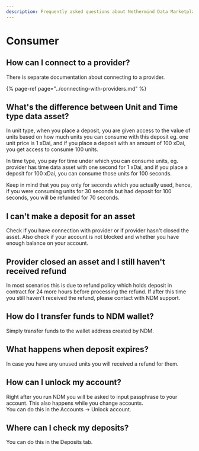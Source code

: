 ```yaml
---
description: Frequently asked questions about Nethermind Data Marketplace - Consumer
---
```


# Consumer

## How can I connect to a provider?

There is separate documentation about connecting to a provider. 

{% page-ref page="../connecting-with-providers.md" %}

## What's the difference between Unit and Time type data asset?

In unit type, when you place a deposit, you are given access to the value of units based on how much units you can consume with this deposit eg. one unit price is 1 xDai, and if  you place a deposit with an amount of 100 xDai, you get access to consume 100 units. 

In time type, you pay for time under which you can consume units, eg. provider has time data asset with one second for 1 xDai, and if you place a deposit for 100 xDai, you can consume those units for 100 seconds.  
   
Keep in mind that you pay only for seconds which you actually used, hence, if you were consuming units for 30 seconds but had deposit for 100 seconds, you will be refunded for 70 seconds. 

## I can't make a deposit for an asset

Check if you have connection with provider or if provider hasn't closed the asset. Also check if your account is not blocked and whether you have enough balance on your account.

## Provider closed an asset and I still haven't received refund

In most scenarios this is due to refund policy which holds deposit in contract for 24 more hours before processing the refund. If after this time you still haven't received the refund, please contact with NDM support.

## How do I transfer funds to NDM wallet?

Simply transfer funds to the wallet address created by NDM.

## What happens when deposit expires?

In case you have any unused units you will received a refund for them.

## How can I unlock my account?

Right after you run NDM you will be asked to input passphrase to your account. This also happens while you change accounts.   
You can do this in the Accounts -&gt; Unlock account.

## Where can I check my deposits? 

You can do this in the Deposits tab.

